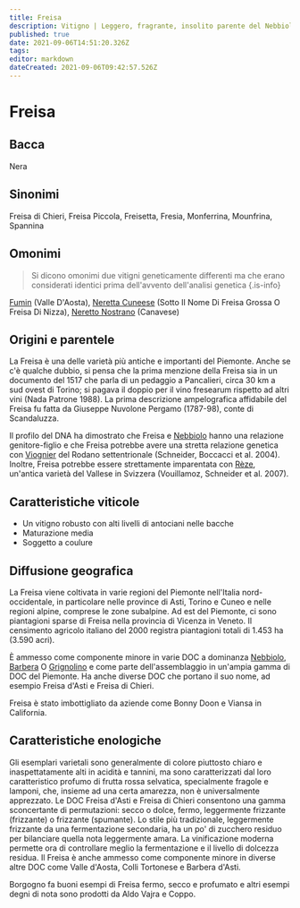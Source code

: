 ```yaml
---
title: Freisa
description: Vitigno | Leggero, fragrante, insolito parente del Nebbiolo, fatto in un'ampia gamma di stili, incluso lo spumante
published: true
date: 2021-09-06T14:51:20.326Z
tags: 
editor: markdown
dateCreated: 2021-09-06T09:42:57.526Z
---
```


# Freisa

## Bacca
Nera
## Sinonimi
Freisa di Chieri, Freisa Piccola, Freisetta, Fresia, Monferrina, Mounfrina, Spannina

## Omonimi
> Si dicono omonimi due vitigni geneticamente differenti ma che erano considerati identici prima dell'avvento dell'analisi genetica
{.is-info}

[Fumin](/vitigni/Italia/bacca-nera/fumin)  (Valle D'Aosta), [Neretta Cuneese](/vitigni/bacca-nera/neretta-cuneese) (Sotto Il Nome Di Freisa Grossa O Freisa Di Nizza), [Neretto Nostrano](/vitigni/bacca-nera/neretto-nostrano) (Canavese)

## Origini e parentele
La Freisa è una delle varietà più antiche e importanti del Piemonte. Anche se c'è qualche dubbio, si pensa che la prima menzione della Freisa sia in un documento del 1517 che parla di un pedaggio a Pancalieri, circa 30 km a sud ovest di Torino; si pagava il doppio per il vino fresearum rispetto ad altri vini (Nada Patrone 1988). La prima descrizione ampelografica affidabile del Freisa fu fatta da Giuseppe Nuvolone Pergamo (1787-98), conte di Scandaluzza.

Il profilo del DNA ha dimostrato che Freisa e [Nebbiolo](/vitigni/Italia/bacca-nera/nebbiolo) hanno una relazione genitore-figlio e che Freisa potrebbe avere una stretta relazione genetica con [Viognier](/vitigni/bacca-nera/viognier) del Rodano settentrionale (Schneider, Boccacci et al. 2004). Inoltre, Freisa potrebbe essere strettamente imparentata con [Rèze](/vitigni/bacca-nera/reze), un'antica varietà del Vallese in Svizzera (Vouillamoz, Schneider et al. 2007).

## Caratteristiche viticole
- Un vitigno robusto con alti livelli di antociani nelle bacche
- Maturazione media
- Soggetto a coulure


## Diffusione geografica
La Freisa viene coltivata in varie regioni del Piemonte nell'Italia nord-occidentale, in particolare nelle province di Asti, Torino e Cuneo e nelle regioni alpine, comprese le zone subalpine. Ad est del Piemonte, ci sono piantagioni sparse di Freisa nella provincia di Vicenza in Veneto. Il censimento agricolo italiano del 2000 registra piantagioni totali di 1.453 ha (3.590 acri).

È ammesso come componente minore in varie DOC a dominanza [Nebbiolo](/vitigni/Italia/bacca-nera/nebbiolo), [Barbera](/vitigni/bacca-nera/barbera) O [Grignolino](/vitigni/bacca-nera/grignolino) e come parte dell'assemblaggio in un'ampia gamma di DOC del Piemonte. Ha anche diverse DOC che portano il suo nome, ad esempio Freisa d'Asti e Freisa di Chieri.

Freisa è stato imbottigliato da aziende come Bonny Doon e Viansa in California.

## Caratteristiche enologiche
Gli esemplari varietali sono generalmente di colore piuttosto chiaro e inaspettatamente alti in acidità e tannini, ma sono caratterizzati dal loro caratteristico profumo di frutta rossa selvatica, specialmente fragole e lamponi, che, insieme ad una certa amarezza, non è universalmente apprezzato. Le DOC Freisa d'Asti e Freisa di Chieri consentono una gamma sconcertante di permutazioni: secco o dolce, fermo, leggermente frizzante (frizzante) o frizzante (spumante). Lo stile più tradizionale, leggermente frizzante da una fermentazione secondaria, ha un po' di zucchero residuo per bilanciare quella nota leggermente amara. La vinificazione moderna permette ora di controllare meglio la fermentazione e il livello di dolcezza residua. Il Freisa è anche ammesso come componente minore in diverse altre DOC come Valle d'Aosta, Colli Tortonese e Barbera d'Asti.

Borgogno fa buoni esempi di Freisa fermo, secco e profumato e altri esempi degni di nota sono prodotti da Aldo Vajra e Coppo.
